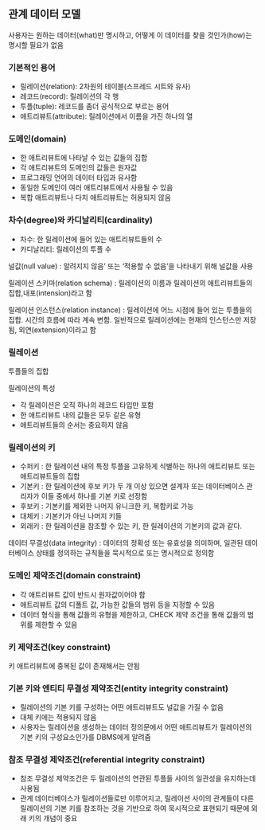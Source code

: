 <h2>관계 데이터 모델</h2>
<p>사용자는 원하는 데이터(what)만 명시하고, 어떻게 이 데이터를 찾을 것인가(how)는 명시할 필요가 없음
</p>

<h3>기본적인 용어</h3>
<ul>
 <li>릴레이션(relation): 2차원의 테이블(스프레드 시트와 유사)</li>
 <li>레코드(record): 릴레이션의 각 행</li> 
 <li>투플(tuple): 레코드를 좀더 공식적으로 부르는 용어</li>
 <li>애트리뷰트(attribute): 릴레이션에서 이름을 가진 하나의 열</li>
</ul>


<h3>도메인(domain)</h3>
<ul>
	<li>한 애트리뷰트에 나타날 수 있는 값들의 집합</li>
	<li>각 애트리뷰트의 도메인의 값들은 원자값</li>
	<li>프로그래밍 언어의 데이터 타입과 유사함</li>
	<li>동일한 도메인이 여러 애트리뷰트에서 사용될 수 있음</li>
	<li>복합 애트리뷰트나 다치 애트리뷰트는 허용되지 않음</li>
</ul>

<h3>차수(degree)와 카디날리티(cardinality)</h3>
<ul>
	<li>차수: 한 릴레이션에 들어 있는 애트리뷰트들의 수</li>
	<li>카디날리티: 릴레이션의 투플 수</li>
</ul>
<p>널값(null value) : 알려지지 않음’ 또는 ‘적용할 수 없음’을 나타내기 위해 널값을 사용</p>
<p>릴레이션 스키마(relation schema) : 릴레이션의 이름과 릴레이션의 애트리뷰트들의 집합,내포(intension)라고 함</p>
<p>릴레이션 인스턴스(relation instance) : 릴레이션에 어느 시점에 들어 있는 투플들의 집합. 시간의 흐름에 따라 계속 변함. 일반적으로 릴레이션에는 현재의 인스턴스만 저장됨, 외연(extension)이라고 함</p>

<h3>릴레이션</h3>
<p>투플들의 집합</p>
<p>릴레이션의 특성</p>
<ul>
	<li>각 릴레이션은 오직 하나의 레코드 타입만 포함</li>
	<li>한 애트리뷰트 내의 값들은 모두 같은 유형</li>
	<li>애트리뷰트들의 순서는 중요하지 않음</li>
</ul>

<h3>릴레이션의 키</h3>
<ul>
	<li>수퍼키 : 한 릴레이션 내의 특정 투플을 고유하게 식별하는 하나의 애트리뷰트 또는 애트리뷰트들의 집합</li>
	<li>기본키 : 한 릴레이션에 후보 키가 두 개 이상 있으면 설계자 또는 데이터베이스 관리자가 이들 중에서 하나를 기본 키로 선정함</li>
	<li>후보키 : 	기본키를 제외한 나머지 유니크한 키, 복합키로 가능</li>
	<li>대체키 :	기본키가 아닌 나머지 키들</li>
	<li>외래키 :	한 릴레이션을 참조할 수 있는 키, 한 릴레이션의 기본키의 값과 같다.</li>
</ul>

<p>데이터 무결성(data integrity) : 데이터의 정확성 또는 유효성을 의미하며, 일관된 데이터베이스 상태를 정의하는 규칙들을 묵시적으로 또는 명시적으로 정의함</p>

<h3>도메인 제약조건(domain constraint)</h3>
<ul>
<li>각 애트리뷰트 값이 반드시 원자값이어야 함</li>
<li>애트리뷰트 값의 디폴트 값, 가능한 값들의 범위 등을 지정할 수 있음</li>
<li>데이터 형식을 통해 값들의 유형을 제한하고, CHECK 제약 조건을 통해 값들의 범위를 제한할 수 있음</li>
</ul>
<h3>키 제약조건(key constraint)</h3>
<p>키 애트리뷰트에 중복된 값이 존재해서는 안됨</p>

<h3>기본 키와 엔티티 무결성 제약조건(entity integrity constraint)</h3>
<ul>
	<li>릴레이션의 기본 키를 구성하는 어떤 애트리뷰트도 널값을 가질 수 없음</li>
	<li>대체 키에는 적용되지 않음</li>
	<li>사용자는 릴레이션을 생성하는 데이터 정의문에서 어떤 애트리뷰트가 릴레이션의 기본 키의 구성요소인가를 DBMS에게 알려줌</li>
</ul>
<h3>참조 무결성 제약조건(referential integrity constraint)
</h3>

<ul>
	<li>참조 무결성 제약조건은 두 릴레이션의 연관된 투플들 사이의 일관성을 유지하는데 사용됨</li>
	<li>관계 데이터베이스가 릴레이션들로만 이루어지고, 릴레이션 사이의 관계들이 다른 릴레이션의 기본 키를 참조하는 것을 기반으로 하여 묵시적으로 표현되기 때문에 외래 키의 개념이 중요</li>
</ul>

